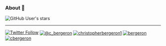### About 👋
<img alt="GitHub User's stars" src="https://img.shields.io/github/stars/chrisbergeron?style=social"> 

<hr>
<a href="https://twitter.com/bergeron" target="blank"><img alt="Twitter Follow" src="https://img.shields.io/twitter/follow/bergeron?color=1C9BE9&label=Twitter&logo=Twitter&logoColor=1C9BE9&style=flat-square"></a>
<a href="https://medium.com/@c_bergeron" target="blank"><img align="center" src="https://img.shields.io/badge/Medium-12100E?style=for-the-badge&logo=medium&logoColor=white" alt="@c_bergeron" /></a>
<a href="https://www.linkedin.com/in/christopherbergeron1/" target="blank"><img align="center" src="https://img.shields.io/badge/LinkedIn-0077B5?style=for-the-badge&logo=linkedin&logoColor=white" alt="christopherbergeron1"/></a>
<a href="https://keybase.io/bergeron" target="blank"><img align="center" src="https://img.shields.io/badge/Keybase-FF6F21?style=for-the-badge&logo=keybase&logoColor=white" alt="bergeron" /></a>
<a href="https://fb.com/cbergeron" target="blank"><img align="center" src="https://img.shields.io/badge/Facebook-1877F2?style=for-the-badge&logo=facebook&logoColor=white" alt="cbergeron" /></a>

